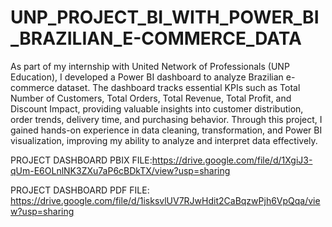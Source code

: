 # UNP_PROJECT_BI_WITH_POWER_BI_BRAZILIAN_E-COMMERCE_DATA

As part of my internship with United Network of Professionals (UNP Education), I developed a Power BI dashboard to analyze Brazilian e-commerce dataset. The dashboard tracks essential KPIs such as Total Number of Customers, Total Orders, Total Revenue, Total Profit, and Discount Impact, providing valuable insights into customer distribution, order trends, delivery time, and purchasing behavior. Through this project, I gained hands-on experience in data cleaning, transformation, and Power BI visualization, improving my ability to analyze and interpret data effectively.

PROJECT DASHBOARD PBIX FILE:https://drive.google.com/file/d/1XgiJ3-qUm-E6OLnlNK3ZXu7aP6cBDkTX/view?usp=sharing

PROJECT DASHBOARD PDF FILE: https://drive.google.com/file/d/1isksvlUV7RJwHdit2CaBqzwPjh6VpQqa/view?usp=sharing
